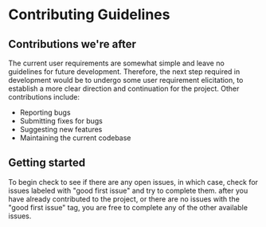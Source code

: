 # Contributing Guidelines

## Contributions we're after

The current user requirements are somewhat simple and leave no guidelines for future development.
Therefore, the next step required in development would be to undergo some user requirement elicitation,
to establish a more clear direction and continuation for the project. Other contributions include:

- Reporting bugs
- Submitting fixes for bugs
- Suggesting new features
- Maintaining the current codebase

## Getting started

To begin check to see if there are any open issues, in which case, check for issues labeled with "good first issue"
and try to complete them. after you have already contributed to the project, or there are no issues with the 
"good first issue" tag, you are free to complete any of the other available issues.

